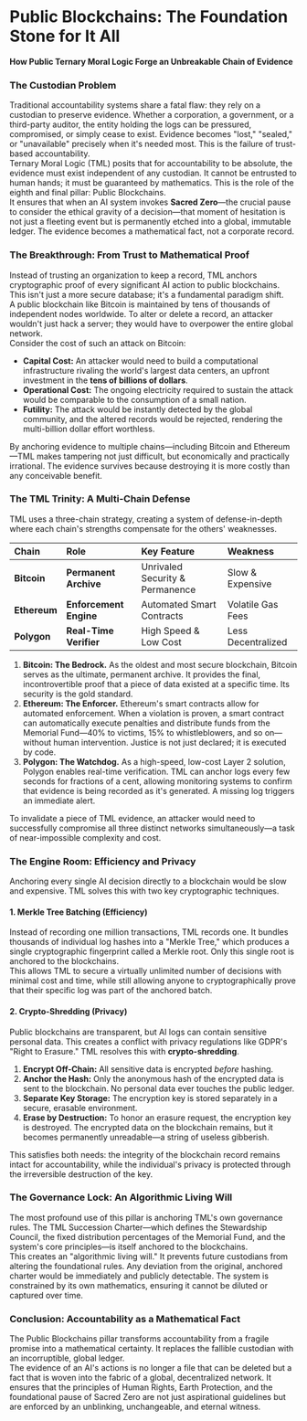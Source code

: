 # Public Blockchains: The Foundation Stone for It All

**How Public Ternary Moral Logic Forge an Unbreakable Chain of Evidence**

### **The Custodian Problem**

Traditional accountability systems share a fatal flaw: they rely on a custodian to preserve evidence. Whether a corporation, a government, or a third-party auditor, the entity holding the logs can be pressured, compromised, or simply cease to exist. Evidence becomes "lost," "sealed," or "unavailable" precisely when it's needed most. This is the failure of trust-based accountability.  
Ternary Moral Logic (TML) posits that for accountability to be absolute, the evidence must exist independent of any custodian. It cannot be entrusted to human hands; it must be guaranteed by mathematics. This is the role of the eighth and final pillar: Public Blockchains.  
It ensures that when an AI system invokes **Sacred Zero**—the crucial pause to consider the ethical gravity of a decision—that moment of hesitation is not just a fleeting event but is permanently etched into a global, immutable ledger. The evidence becomes a mathematical fact, not a corporate record.

### **The Breakthrough: From Trust to Mathematical Proof**

Instead of trusting an organization to keep a record, TML anchors cryptographic proof of every significant AI action to public blockchains. This isn't just a more secure database; it's a fundamental paradigm shift.  
A public blockchain like Bitcoin is maintained by tens of thousands of independent nodes worldwide. To alter or delete a record, an attacker wouldn't just hack a server; they would have to overpower the entire global network.  
Consider the cost of such an attack on Bitcoin:

* **Capital Cost:** An attacker would need to build a computational infrastructure rivaling the world's largest data centers, an upfront investment in the **tens of billions of dollars**.  
* **Operational Cost:** The ongoing electricity required to sustain the attack would be comparable to the consumption of a small nation.  
* **Futility:** The attack would be instantly detected by the global community, and the altered records would be rejected, rendering the multi-billion dollar effort worthless.

By anchoring evidence to multiple chains—including Bitcoin and Ethereum—TML makes tampering not just difficult, but economically and practically irrational. The evidence survives because destroying it is more costly than any conceivable benefit.

### **The TML Trinity: A Multi-Chain Defense**

TML uses a three-chain strategy, creating a system of defense-in-depth where each chain's strengths compensate for the others' weaknesses.

| Chain | Role | Key Feature | Weakness |
| :---- | :---- | :---- | :---- |
| **Bitcoin** | **Permanent Archive** | Unrivaled Security & Permanence | Slow & Expensive |
| **Ethereum** | **Enforcement Engine** | Automated Smart Contracts | Volatile Gas Fees |
| **Polygon** | **Real-Time Verifier** | High Speed & Low Cost | Less Decentralized |

1. **Bitcoin: The Bedrock.** As the oldest and most secure blockchain, Bitcoin serves as the ultimate, permanent archive. It provides the final, incontrovertible proof that a piece of data existed at a specific time. Its security is the gold standard.  
2. **Ethereum: The Enforcer.** Ethereum's smart contracts allow for automated enforcement. When a violation is proven, a smart contract can automatically execute penalties and distribute funds from the Memorial Fund—40% to victims, 15% to whistleblowers, and so on—without human intervention. Justice is not just declared; it is executed by code.  
3. **Polygon: The Watchdog.** As a high-speed, low-cost Layer 2 solution, Polygon enables real-time verification. TML can anchor logs every few seconds for fractions of a cent, allowing monitoring systems to confirm that evidence is being recorded as it's generated. A missing log triggers an immediate alert.

To invalidate a piece of TML evidence, an attacker would need to successfully compromise all three distinct networks simultaneously—a task of near-impossible complexity and cost.

### **The Engine Room: Efficiency and Privacy**

Anchoring every single AI decision directly to a blockchain would be slow and expensive. TML solves this with two key cryptographic techniques.

#### **1\. Merkle Tree Batching (Efficiency)**

Instead of recording one million transactions, TML records one. It bundles thousands of individual log hashes into a "Merkle Tree," which produces a single cryptographic fingerprint called a Merkle root. Only this single root is anchored to the blockchains.  
This allows TML to secure a virtually unlimited number of decisions with minimal cost and time, while still allowing anyone to cryptographically prove that their specific log was part of the anchored batch.

#### **2\. Crypto-Shredding (Privacy)**

Public blockchains are transparent, but AI logs can contain sensitive personal data. This creates a conflict with privacy regulations like GDPR's "Right to Erasure." TML resolves this with **crypto-shredding**.

1. **Encrypt Off-Chain:** All sensitive data is encrypted *before* hashing.  
2. **Anchor the Hash:** Only the anonymous hash of the encrypted data is sent to the blockchain. No personal data ever touches the public ledger.  
3. **Separate Key Storage:** The encryption key is stored separately in a secure, erasable environment.  
4. **Erase by Destruction:** To honor an erasure request, the encryption key is destroyed. The encrypted data on the blockchain remains, but it becomes permanently unreadable—a string of useless gibberish.

This satisfies both needs: the integrity of the blockchain record remains intact for accountability, while the individual's privacy is protected through the irreversible destruction of the key.

### **The Governance Lock: An Algorithmic Living Will**

The most profound use of this pillar is anchoring TML's own governance rules. The TML Succession Charter—which defines the Stewardship Council, the fixed distribution percentages of the Memorial Fund, and the system's core principles—is itself anchored to the blockchains.  
This creates an "algorithmic living will." It prevents future custodians from altering the foundational rules. Any deviation from the original, anchored charter would be immediately and publicly detectable. The system is constrained by its own mathematics, ensuring it cannot be diluted or captured over time.

### **Conclusion: Accountability as a Mathematical Fact**

The Public Blockchains pillar transforms accountability from a fragile promise into a mathematical certainty. It replaces the fallible custodian with an incorruptible, global ledger.  
The evidence of an AI's actions is no longer a file that can be deleted but a fact that is woven into the fabric of a global, decentralized network. It ensures that the principles of Human Rights, Earth Protection, and the foundational pause of Sacred Zero are not just aspirational guidelines but are enforced by an unblinking, unchangeable, and eternal witness.
